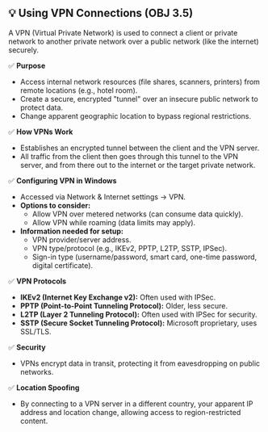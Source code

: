 ## 💡 Using VPN Connections (OBJ 3.5)

A VPN (Virtual Private Network) is used to connect a client or private network to another private network over a public network (like the internet) securely.

✅ **Purpose**
- Access internal network resources (file shares, scanners, printers) from remote locations (e.g., hotel room).
- Create a secure, encrypted "tunnel" over an insecure public network to protect data.
- Change apparent geographic location to bypass regional restrictions.

✅ **How VPNs Work**
- Establishes an encrypted tunnel between the client and the VPN server.
- All traffic from the client then goes through this tunnel to the VPN server, and from there out to the internet or the target private network.

✅ **Configuring VPN in Windows**
- Accessed via Network & Internet settings -> VPN.
- **Options to consider:**
  - Allow VPN over metered networks (can consume data quickly).
  - Allow VPN while roaming (data limits may apply).
- **Information needed for setup:**
  - VPN provider/server address.
  - VPN type/protocol (e.g., IKEv2, PPTP, L2TP, SSTP, IPSec).
  - Sign-in type (username/password, smart card, one-time password, digital certificate).

✅ **VPN Protocols**
- **IKEv2 (Internet Key Exchange v2):** Often used with IPSec.
- **PPTP (Point-to-Point Tunneling Protocol):** Older, less secure.
- **L2TP (Layer 2 Tunneling Protocol):** Often used with IPSec for security.
- **SSTP (Secure Socket Tunneling Protocol):** Microsoft proprietary, uses SSL/TLS.

✅ **Security**
- VPNs encrypt data in transit, protecting it from eavesdropping on public networks.

✅ **Location Spoofing**
- By connecting to a VPN server in a different country, your apparent IP address and location change, allowing access to region-restricted content.